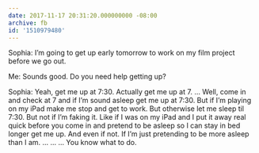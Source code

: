 ```yaml
---
date: 2017-11-17 20:31:20.000000000 -08:00
archive: fb
id: '1510979480'
---
```


Sophia: I’m going to get up early tomorrow to work on my film project before we go out. 

Me: Sounds good. Do you need help getting up?

Sophia: Yeah, get me up at 7:30. Actually get me up at 7. ... Well, come in and check at 7 and if I’m sound asleep get me up at 7:30. But if I’m playing on my iPad make me stop and get to work. But otherwise let me sleep til 7:30. But not if I’m faking it. Like if I was on my iPad and I put it away real quick before you come in and pretend to be asleep so I can stay in bed longer get me up. And even if not. If I’m just pretending to be more asleep than I am. ...
...
... You know what to do.
